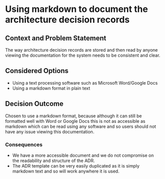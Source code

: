 # Using markdown to document the architecture decision records

## Context and Problem Statement

The way architecture decision records are stored and then read by anyone viewing the documentation for the system needs to be consistent and clear.

## Considered Options

* Using a text processing software such as Microsoft Word/Google Docs
* Using a markdown format in plain text

## Decision Outcome

Chosen to use a markdown format, because although it can still be formatted well with Word or Google Docs this is not as accessible as markdown which can be read using any software and so users should not have any issue viewing this documentation.

### Consequences

* We have a more accessible document and we do not compromise on the readability and structure of the ADR.
* The ADR template can be very easily duplicated as it is simply markdown text and so will work anywhere it is used.
